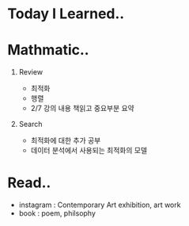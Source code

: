 # Today I Learned..

# Mathmatic..

1. Review
   - 최적화
   - 행렬
   - 2/7 강의 내용 책읽고 중요부분 요약

2. Search
   - 최적화에 대한 추가 공부
   - 데이터 분석에서 사용되는 최적화의 모델

# Read..
   - instagram : Contemporary Art exhibition, art work
   - book : poem, philsophy

